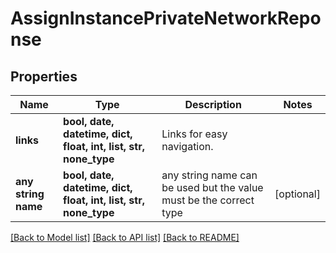 # AssignInstancePrivateNetworkReponse


## Properties
Name | Type | Description | Notes
------------ | ------------- | ------------- | -------------
**links** | **bool, date, datetime, dict, float, int, list, str, none_type** | Links for easy navigation. | 
**any string name** | **bool, date, datetime, dict, float, int, list, str, none_type** | any string name can be used but the value must be the correct type | [optional]

[[Back to Model list]](../README.md#documentation-for-models) [[Back to API list]](../README.md#documentation-for-api-endpoints) [[Back to README]](../README.md)


